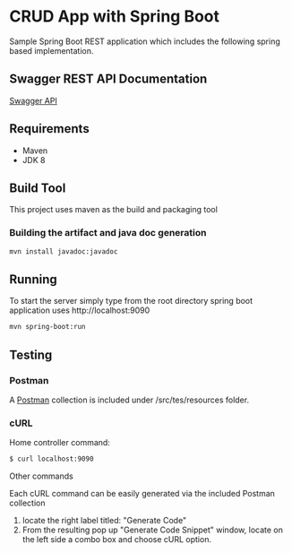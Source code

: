 # CRUD App with Spring Boot

Sample Spring Boot REST application which includes the following
spring based implementation.

## Swagger REST API Documentation
[Swagger API](https://app.swaggerhub.com/apis/nboumaza/springboot/1.0.0#/)


## Requirements
- Maven
- JDK 8

## Build Tool
This project uses maven as the build and packaging tool

### Building the artifact and java doc generation
```sh
mvn install javadoc:javadoc 
```

## Running
To start the server simply type from the root directory
spring boot application uses http://localhost:9090

```sh
mvn spring-boot:run
```

## Testing 

### Postman
A [Postman](https://www.getpostman.com/) collection is included under
<projectRoot>/src/tes/resources folder.


### cURL

Home controller command:
```sh
$ curl localhost:9090
```
Other commands

Each cURL command can be easily generated via the included Postman
collection 

1. locate the right label titled:  "Generate Code"
2. From the resulting pop up "Generate Code Snippet" window, locate on the
   left side a combo box and choose cURL option.

